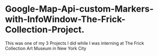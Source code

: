 # Google-Map-Api-custom-Markers-with-InfoWindow-The-Frick-Collection-Project.
This was one of my 3 Projects I did while I was interning at The Frick Collection Art Museum in New York City
